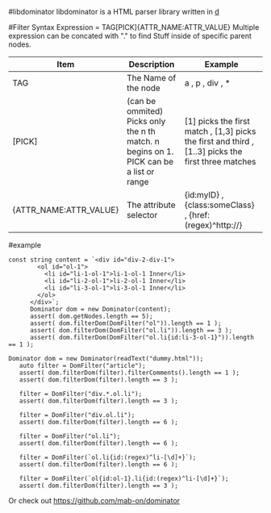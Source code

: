 #libdominator
libdominator is a HTML parser library written in [d](http://www.dlang.org) 

#Filter Syntax
Expression = TAG[PICK]{ATTR_NAME:ATTR_VALUE}
Multiple expression can be concated with "." to find Stuff inside of specific parent nodes.

| Item | Description | Example |
|------|-------------|---------|
| TAG | The Name of the node | a , p , div , *  |
| [PICK] | (can be ommited) Picks only the n th match. n begins on 1. PICK can be a list or range | [1] picks the first match , [1,3] picks the first and third , [1..3] picks the first three matches  |
| {ATTR_NAME:ATTR_VALUE} | The attribute selector | {id:myID} , {class:someClass} , {href:(regex)^http://}  |

#example
```dlang
const string content = `<div id="div-2-div-1">
        <ol id="ol-1">
          <li id="li-1-ol-1">li-1-ol-1 Inner</li>
          <li id="li-2-ol-1">li-2-ol-1 Inner</li>
          <li id="li-3-ol-1">li-3-ol-1 Inner</li>
        </ol>
      </div>`;
      Dominator dom = new Dominator(content);
      assert( dom.getNodes.length == 5);
      assert( dom.filterDom(DomFilter("ol")).length == 1 );
      assert( dom.filterDom(DomFilter("ol.li")).length == 3 );
      assert( dom.filterDom(DomFilter("ol.li{id:li-3-ol-1}")).length == 1 );
```
 ```dlang
 Dominator dom = new Dominator(readText("dummy.html"));
    auto filter = DomFilter("article");
    assert( dom.filterDom(filter).filterComments().length == 1 );
    assert( dom.filterDom(filter).length == 3 );

    filter = DomFilter("div.*.ol.li");
    assert( dom.filterDom(filter).length == 3 );

    filter = DomFilter("div.ol.li");
    assert( dom.filterDom(filter).length == 6 );

    filter = DomFilter("ol.li");
    assert( dom.filterDom(filter).length == 6 );

    filter = DomFilter(`ol.li{id:(regex)^li-[\d]+}`);
    assert( dom.filterDom(filter).length == 6 );

    filter = DomFilter(`ol{id:ol-1}.li{id:(regex)^li-[\d]+}`);
    assert( dom.filterDom(filter).length == 3 );
  ```

Or check out https://github.com/mab-on/dominator